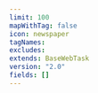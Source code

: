 ```yaml
---
limit: 100
mapWithTag: false
icon: newspaper
tagNames: 
excludes: 
extends: BaseWebTask
version: "2.0"
fields: []
---
```

